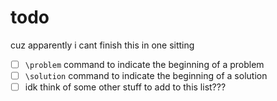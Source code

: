 # todo
cuz apparently i cant finish this in one sitting
- [ ] `\problem` command to indicate the beginning of a problem
- [ ] `\solution` command to indicate the beginning of a solution
- [ ] idk think of some other stuff to add to this list???